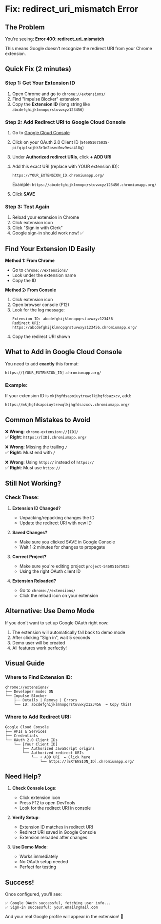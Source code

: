 # Fix: redirect_uri_mismatch Error

## The Problem
You're seeing: **Error 400: redirect_uri_mismatch**

This means Google doesn't recognize the redirect URI from your Chrome extension.

## Quick Fix (2 minutes)

### Step 1: Get Your Extension ID
1. Open Chrome and go to `chrome://extensions/`
2. Find "Impulse Blocker" extension
3. Copy the **Extension ID** (long string like `abcdefghijklmnopqrstuvwxyz123456`)

### Step 2: Add Redirect URI to Google Cloud Console
1. Go to [Google Cloud Console](https://console.cloud.google.com/apis/credentials?project=project-546051675035)
2. Click on your OAuth 2.0 Client ID (`546051675035-pifqiplscjhk3r3e2bsvc0mv9esa4l8g`)
3. Under **Authorized redirect URIs**, click **+ ADD URI**
4. Add this exact URI (replace with YOUR extension ID):
   ```
   https://YOUR_EXTENSION_ID.chromiumapp.org/
   ```
   Example: `https://abcdefghijklmnopqrstuvwxyz123456.chromiumapp.org/`

5. Click **SAVE**

### Step 3: Test Again
1. Reload your extension in Chrome
2. Click extension icon
3. Click "Sign in with Clerk"
4. Google sign-in should work now! ✅

## Find Your Extension ID Easily

**Method 1: From Chrome**
- Go to `chrome://extensions/`
- Look under the extension name
- Copy the ID

**Method 2: From Console**
1. Click extension icon
2. Open browser console (F12)
3. Look for the log message:
   ```
   Extension ID: abcdefghijklmnopqrstuvwxyz123456
   Redirect URI: https://abcdefghijklmnopqrstuvwxyz123456.chromiumapp.org/
   ```
4. Copy the redirect URI shown

## What to Add in Google Cloud Console

You need to add **exactly** this format:
```
https://[YOUR_EXTENSION_ID].chromiumapp.org/
```

### Example:
If your extension ID is `mkjhgfdsapoiuytrewqlkjhgfdsazxcv`, add:
```
https://mkjhgfdsapoiuytrewqlkjhgfdsazxcv.chromiumapp.org/
```

## Common Mistakes to Avoid

❌ **Wrong**: `chrome-extension://[ID]/`  
✅ **Right**: `https://[ID].chromiumapp.org/`

❌ **Wrong**: Missing the trailing `/`  
✅ **Right**: Must end with `/`

❌ **Wrong**: Using `http://` instead of `https://`  
✅ **Right**: Must use `https://`

## Still Not Working?

### Check These:

1. **Extension ID Changed?**
   - Unpacking/repacking changes the ID
   - Update the redirect URI with new ID

2. **Saved Changes?**
   - Make sure you clicked SAVE in Google Console
   - Wait 1-2 minutes for changes to propagate

3. **Correct Project?**
   - Make sure you're editing project `project-546051675035`
   - Using the right OAuth client ID

4. **Extension Reloaded?**
   - Go to `chrome://extensions/`
   - Click the reload icon on your extension

## Alternative: Use Demo Mode

If you don't want to set up Google OAuth right now:

1. The extension will automatically fall back to demo mode
2. After clicking "Sign in", wait 5 seconds
3. Demo user will be created
4. All features work perfectly!

## Visual Guide

### Where to Find Extension ID:
```
chrome://extensions/
├── Developer mode: ON
└── Impulse Blocker
    ├── Details | Remove | Errors
    └── ID: abcdefghijklmnopqrstuvwxyz123456  ← Copy this!
```

### Where to Add Redirect URI:
```
Google Cloud Console
├── APIs & Services
├── Credentials
└── OAuth 2.0 Client IDs
    └── [Your Client ID]
        ├── Authorized JavaScript origins
        └── Authorized redirect URIs
            └── + ADD URI  ← Click here
                └── https://[EXTENSION_ID].chromiumapp.org/
```

## Need Help?

1. **Check Console Logs**:
   - Click extension icon
   - Press F12 to open DevTools
   - Look for the redirect URI in console

2. **Verify Setup**:
   - Extension ID matches in redirect URI
   - Redirect URI saved in Google Console
   - Extension reloaded after changes

3. **Use Demo Mode**:
   - Works immediately
   - No OAuth setup needed
   - Perfect for testing

## Success!

Once configured, you'll see:
```
✅ Google OAuth successful, fetching user info...
✅ Sign-in successful: your.email@gmail.com
```

And your real Google profile will appear in the extension! 🎉
